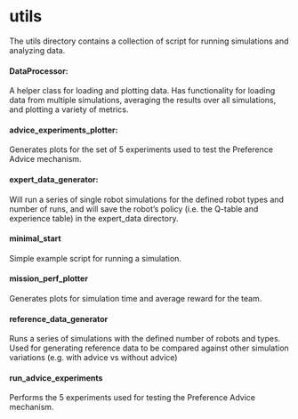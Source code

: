 # utils
The utils directory contains a collection of script for running simulations and analyzing data.

#### DataProcessor:
A helper class for loading and plotting data. Has functionality for loading data from multiple simulations, averaging the results over all simulations, and plotting a variety of metrics.

#### advice_experiments_plotter:
Generates plots for the set of 5 experiments used to test the Preference Advice mechanism.

#### expert_data_generator:
Will run a series of single robot simulations for the defined robot types and number of runs, and will save the robot’s policy (i.e. the Q-table and experience table) in the expert_data directory.

#### minimal_start
Simple example script for running a simulation.

#### mission_perf_plotter
Generates plots for simulation time and average reward for the team.

#### reference_data_generator
Runs a series of simulations with the defined number of robots and types. Used for generating reference data to be compared against other simulation variations (e.g. with advice vs without advice)

#### run_advice_experiments
Performs the 5 experiments used for testing the Preference Advice mechanism.